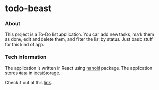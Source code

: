 # todo-beast

### About
This project is a To-Do list application. You can add new tasks, mark them as done, edit and delete them, and filter the list by status. Just basic stuff for this kind of app.

### Tech information
The application is written in React using [nanoid](https://www.npmjs.com/package/nanoid) package. The application stores data in localStorage.

Check it out at this [link](https://ivan-chukhalo.github.io/todo-beast/).
